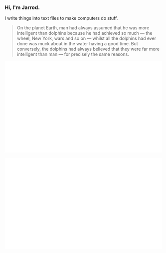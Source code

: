 ### Hi, I'm Jarrod.

I write things into text files to make computers do stuff.

> On the planet Earth, man had always assumed that he was more intelligent than dolphins because he had achieved so much — the wheel, New York, wars and so on — whilst all the dolphins had ever done was muck about in the water having a good time. But conversely, the dolphins had always believed that they were far more intelligent than man — for precisely the same reasons.

![](https://github.com/jsec/gh-stats/blob/master/generated/overview.svg)

![](https://github.com/jsec/gh-stats/blob/master/generated/languages.svg)
